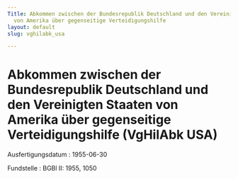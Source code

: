 ```yaml
---
Title: Abkommen zwischen der Bundesrepublik Deutschland und den Vereinigten Staaten
  von Amerika über gegenseitige Verteidigungshilfe
layout: default
slug: vghilabk_usa

---
```


# Abkommen zwischen der Bundesrepublik Deutschland und den Vereinigten Staaten von Amerika über gegenseitige Verteidigungshilfe (VgHilAbk USA)

Ausfertigungsdatum
:   1955-06-30

Fundstelle
:   BGBl II: 1955, 1050

